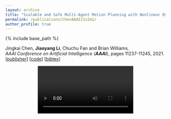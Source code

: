 ```yaml
---
layout: archive
title: "Scalable and Safe Multi-Agent Motion Planning with Nonlinear Dynamics and Bounded Disturbances"
permalink: /publications/ChenAAAI21s2m2/
author_profile: true
---
```


{% include base_path %}

Jingkai Chen, **Jiaoyang Li**, Chuchu Fan and Brian Williams.    
<i>AAAI Conference on Artificial Intelligence (**AAAI**)</i>, pages 11237-11245, 2021.        
[[publisher](https://ojs.aaai.org/index.php/AAAI/article/view/17340)] 
[[code](https://github.com/jkchengh/s2m2)] 
[<a href="javascript:void(0)" onclick="(function(target, id) { if ($('#' + id).css('display') == 'block') { $('#' + id).hide('fast'); $(target).text('bibtex') } else { $('#' + id).show('fast'); $(target).text('bibtex▲') } })(this, 'bibtex-ChenAAAI21s2m2');">bibtex</a>]
<div id="bibtex-ChenAAAI21s2m2" style="display:none">
<pre>@inproceedings{ChenAAAI21s2m2,
  author    = {Jingkai Chen and Jiaoyang Li and Chuchu Fan and Brian Williams},
  title     = {Scalable and Safe Multi-Agent Motion Planning with Nonlinear Dynamics and Bounded Disturbances},
  booktitle = {Proceedings of the 35th AAAI Conference on Artificial Intelligence (AAAI)},
  pages     = {11237--11245},
  year      = {2021}
}
</pre></div>            

<div style="text-align: center"> 
    <video style="max-width:500px" controls> 
        <source type="video/mp4" src="/images/S2M2-demo.mp4" /> 
    </video>
</div>